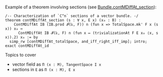 

Example of a theorem involving sections (see [Bundle.contMDiffAt_section](https://leanprover-community.github.io/mathlib4_docs/Mathlib/Geometry/Manifold/VectorBundle/Basic.html#Bundle.contMDiffAt_section)):

```
/-- Characterization of `C^n` sections of a vector bundle. -/
theorem contMDiffAt_section (s : ∀ x, E x) (x₀ : B) :
    ContMDiffAt IB (IB.prod 𝓘(𝕜, F)) n (fun x => TotalSpace.mk' F x (s x)) x₀ ↔
      ContMDiffAt IB 𝓘(𝕜, F) n (fun x ↦ (trivializationAt F E x₀ ⟨x, s x⟩).2) x₀ := by
  simp_rw [contMDiffAt_totalSpace, and_iff_right_iff_imp]; intro; exact contMDiffAt_id
```

Topics to cover
* vector field as `Π (x : M), TangentSpace I x`
* sections in `E` as `Π (x : M), E x`
